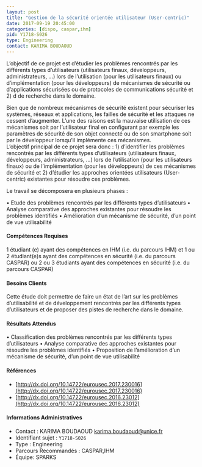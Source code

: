 ```yaml
---
layout: post
title: "Gestion de la sécurité orientée utilisateur (User-centric)"
date: 2017-09-19 20:45:00
categories: [dispo, caspar,ihm]
pid: Y1718-S026
type: Engineering
contact: KARIMA BOUDAOUD
---
```

       
L’objectif  de ce projet est d’étudier les problèmes  rencontrés par les différents types d’utilisateurs (utilisateurs finaux, développeurs, administrateurs, …) lors de l’utilisation (pour les utilisateurs finaux) ou d’implémentation (pour les développeurs) de mécanismes de sécurité ou d’applications sécurisées  ou de protocoles de communications sécurité et 2) d de recherche dans le domaine.

Bien que de nombreux mécanismes de sécurité existent pour sécuriser les systèmes, réseaux et applications, les failles de sécurité et les attaques ne cessent d’augmenter. L’une des raisons est la mauvaise utilisation de ces mécanismes soit par l’utilisateur final en configurant par exemple les paramètres de sécurité de son objet connecté ou de son smartphone soit par le développeur lorsqu’il implémente ces mécanismes.  
L’objectif  principal de ce projet sera donc : 1) d’identifier les problèmes  rencontrés par les différents types d’utilisateurs (utilisateurs finaux, développeurs, administrateurs, …) lors de l’utilisation (pour les utilisateurs finaux) ou de l’implémentation (pour les développeurs) de ces mécanismes de sécurité et 2) d’étudier les approches orientées utilisateurs (User-centric) existantes pour résoudre ces problèmes.

Le travail se décomposera en plusieurs phases :

•	Etude des problèmes  rencontrés par les différents types d’utilisateurs 
•	Analyse comparative des approches existantes pour résoudre les problèmes identifiés
•	Amélioration d’un mécanisme de sécurité, d’un point de vue utilisabilité



#### Compétences Requises
1 étudiant (e) ayant des compétences en IHM (i.e. du parcours  IHM) et 1 ou 2 étudiant(e)s ayant des compétences en sécurité (i.e. du parcours CASPAR) ou 2 ou 3 étudiants ayant des compétences en sécurité (i.e. du parcours CASPAR) 



     

#### Besoins Clients
Cette étude doit permettre de faire un état de l’art sur les problèmes d’utilisabilité et de développement rencontrés par les différents types d’utilisateurs et de proposer des pistes de recherche dans le domaine.

#### Résultats Attendus
•	Classification des problèmes rencontrés par les différents types d’utilisateurs
•	Analyse comparative des approches existantes pour résoudre les problèmes identifiés
•	Proposition de l’amélioration d’un mécanisme de sécurité, d’un point de vue utilisabilité

#### Références

  * [http://dx.doi.org/10.14722/eurousec.2017.230016](http://dx.doi.org/10.14722/eurousec.2017.230016)
  * [http://dx.doi.org/10.14722/eurousec.2016.23012](http://dx.doi.org/10.14722/eurousec.2016.23012)

#### Informations Administratives
  * Contact : KARIMA BOUDAOUD <karima.boudaoud@unice.fr>
  * Identifiant sujet : `Y1718-S026`
  * Type : Engineering
  * Parcours Recommandés : CASPAR,IHM
  * Équipe: SPARKS

     